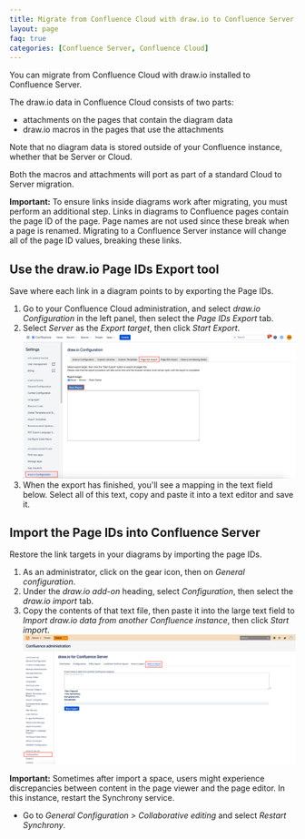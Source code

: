 ```yaml
---
title: Migrate from Confluence Cloud with draw.io to Confluence Server
layout: page
faq: true
categories: [Confluence Server, Confluence Cloud]
---
```


You can migrate from Confluence Cloud with draw.io installed to Confluence Server.

The draw.io data in Confluence Cloud consists of two parts:
* attachments on the pages that contain the diagram data
* draw.io macros in the pages that use the attachments

Note that no diagram data is stored outside of your Confluence instance, whether that be Server or Cloud.

Both the macros and attachments will port as part of a standard Cloud to Server migration.

**Important:** To ensure links inside diagrams work after migrating, you must perform an additional step. Links in diagrams to Confluence pages contain the page ID of the page. Page names are not used since these break when a page is renamed. Migrating to a Confluence Server instance will change all of the page ID values, breaking these links.

## Use the draw.io Page IDs Export tool

Save where each link in a diagram points to by exporting the Page IDs.

1. Go to your Confluence Cloud administration, and select _draw.io Configuration_ in the left panel, then select the _Page IDs Export_ tab.
2. Select _Server_ as the _Export target_, then click _Start Export_.
<br /><img src="/assets/img/blog/page-ids-export-confluence-cloud.png" width="600" alt="To make sure links in diagrams continue to work, export the page IDs from Confluence Cloud, and migrate to Server">
3. When the export has finished, you'll see a mapping in the text field below. Select all of this text, copy and paste it into a text editor and save it.

## Import the Page IDs into Confluence Server

Restore the link targets in your diagrams by importing the page IDs.

1. As an administrator, click on the gear icon, then on _General configuration_.
2. Under the _draw.io add-on_ heading, select _Configuration_, then select the _draw.io import_ tab.
3. Copy the contents of that text file, then paste it into the large text field to _Import draw.io data from another Confluence instance_, then click _Start import_.
<br /><img src="/assets/img/blog/import-drawio-data-confluence-server.png" width="600" alt="Import draw.io diagram data from another Confluence instance">

**Important:**
Sometimes after import a space, users might experience discrepancies between content in the page viewer and the page editor. In this instance, restart the Synchrony service.
* Go to _General Configuration > Collaborative editing_ and select _Restart Synchrony_.
